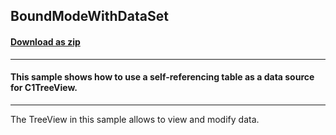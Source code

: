 ## BoundModeWithDataSet
#### [Download as zip](https://minhaskamal.github.io/DownGit/#/home?url=https://github.com/GrapeCity/ComponentOne-WinForms-Samples/tree/master/NetFramework\TreeView\CS\BoundModeWithDataSet)
____
#### This sample shows how to use a self-referencing table as a data source for C1TreeView.
____
The TreeView in this sample allows to view and modify data. 